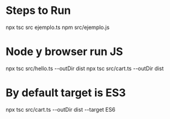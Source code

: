 # Steps to Run 
npx tsc src ejemplo.ts
npm src/ejemplo.js
# Node y browser run JS
npx tsc src/hello.ts --outDir dist
npx tsc src/cart.ts --outDir dist
# By default target is ES3
npx tsc src/cart.ts --outDir dist --target ES6
